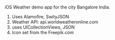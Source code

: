 iOS Weather demo app for the city Bangalore India. 

1. Uses Alamofire, SwityJSON
2. Weather API: api.worldweatheronline.com
3. uses UICollectionViews, JSON 
4. Icon set from the Freepik.com
